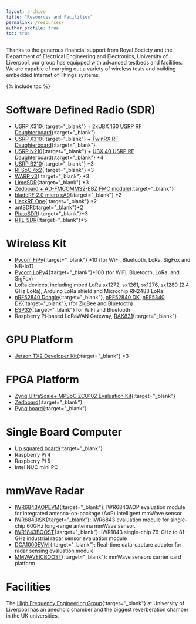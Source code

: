 ```yaml
---
layout: archive
title: "Resources and Facilities"
permalink: /resources/
author_profile: true
toc: true
---
```


Thanks to the generous financial support from Royal Society and the Department of Electrical Engineering and Electronics, University of Liverpool, our group has  equipped with advanced testbeds and facilities. We are capable of carrying out a variety of wireless tests and building embedded Internet of Things systems.

{% include toc %}



# Software Defined Radio (SDR)
* [USRP X310](https://www.ettus.com/all-products/x310-kit/){:target="_blank"} + 2x[UBX 160 USRP RF Daughterboard](https://www.ettus.com/all-products/ubx160/){:target="_blank"}
* [USRP X310](https://www.ettus.com/all-products/x310-kit/){:target="_blank"} + [TwinRX RF Daughterboard](https://www.ettus.com/all-products/twinrx/){:target="_blank"}
* [USRP N210](https://www.ettus.com/all-products/un210-kit/){:target="_blank"} + [UBX 40 USRP RF Daughterboard](https://www.ettus.com/all-products/ubx40/){:target="_blank"} *4
* [USRP B210](https://www.ettus.com/all-products/ub210-kit/){:target="_blank"} *3
* [RFSoC 4x2](https://www.rfsoc-pynq.io/rfsoc_4x2_overview.html){:target="_blank"} *3
* [WARP v3](https://www.warpproject.org/trac){:target="_blank"} *3
* [LimeSDR](https://www.crowdsupply.com/lime-micro/limesdr){:target="_blank"} *3
* [Zedboard + AD-FMCOMMS2-EBZ FMC module](http://zedboard.org/product/zedboard-sdr-ii-evaluation-kit){:target="_blank"}
* [bladeRF 2.0 micro xA9](https://www.nuand.com/product/bladeRF-xA9/){:target="_blank"} *2
* [HackRF One](https://greatscottgadgets.com/hackrf/one/){:target="_blank"} *2
* [antSDR](https://www.crowdsupply.com/microphase-technology/antsdr-e200){:target="_blank"}*2
* [PlutoSDR](https://www.analog.com/en/design-center/evaluation-hardware-and-software/evaluation-boards-kits/adalm-pluto.html){:target="_blank"}*3
* [RTL-SDR](https://www.rtl-sdr.com/about-rtl-sdr/){:target="_blank"}*5


# Wireless Kit
* [Pycom FiPy](https://pycom.io/product/fipy/){:target="_blank"} *10 (for WiFi, Bluetooth, LoRa, SigFox and NB-IoT)
* [Pycom LoPy4](https://pycom.io/product/lopy4/){:target="_blank"}*100 (for WiFi, Bluetooth, LoRa, and SigFox)
* LoRa devices, including mbed LoRa sx1272, sx1261, sx1276, sx1280 (2.4 GHz LoRa), Arduino LoRa shield and Microchip RN2483 LoRa
* [nRF52840 Dongle](https://www.nordicsemi.com/Products/Development-hardware/nRF52840-Dongle){:target="_blank"}, [nRF52840 DK](http://nordicsemi.com/Products/Development-hardware/nRF52840-DK), [nRF5340 DK](https://www.nordicsemi.com/Products/Development-hardware/nRF5340-DK){:target="_blank"}, (for ZigBee and Bluetooth)
* [ESP32](https://www.espressif.com/en/products/socs/esp32){:target="_blank"} for WiFi and Bluetooth
* Raspberry Pi-based LoRaWAN Gateway, [RAK831](https://www.thethingsnetwork.org/docs/gateways/rak831/){:target="_blank"}


# GPU Platform
* [Jetson TX2 Developer Kit](https://developer.nvidia.com/embedded/jetson-tx2-developer-kit){:target="_blank"} *3

# FPGA Platform
* [Zynq UltraScale+ MPSoC ZCU102 Evaluation Kit](https://www.xilinx.com/products/boards-and-kits/ek-u1-zcu102-g.html){:target="_blank"}
* [Zedboard](http://zedboard.org/product/zedboard){:target="_blank"}
* [Pynq board](http://www.pynq.io/){:target="_blank"}

# Single Board Computer
* [Up squared board](https://up-board.org/upsquared/specifications/){:target="_blank"}
* Raspberry Pi 4
* Raspberry Pi 5
* Intel NUC mini PC

# mmWave Radar
* [IWR6843AOPEVM](https://www.ti.com/tool/IWR6843AOPEVM){:target="_blank"}: IWR6843AOP evaluation module for integrated antenna-on-package (AoP) intelligent mmWave sensor
* [IWR6843ISK](https://www.ti.com/tool/IWR6843ISK){:target="_blank"}: IWR6843 evaluation module for single-chip 60GHz long-range antenna mmWave sensor.
* [IWR1843BOOST](https://www.ti.com/tool/IWR1843BOOST){:target="_blank"}: IWR1843 single-chip 76-GHz to 81-GHz industrial radar sensor evaluation module
* [DCA1000EVM
](https://www.ti.com/tool/DCA1000EVM){:target="_blank"}: Real-time data-capture adapter for radar sensing evaluation module
* [MMWAVEICBOOST](https://www.ti.com/tool/MMWAVEICBOOST){:target="_blank"}: mmWave sensors carrier card platform


# Facilities
The [High Frequency Engineering Group](https://www.liverpool.ac.uk/electrical-engineering-and-electronics/research/networks-and-communications/high-frequency-engineering/){:target="_blank"} at University of Liverpool has an anechoic chamber and the biggest reverberation chamber in the UK universities.
